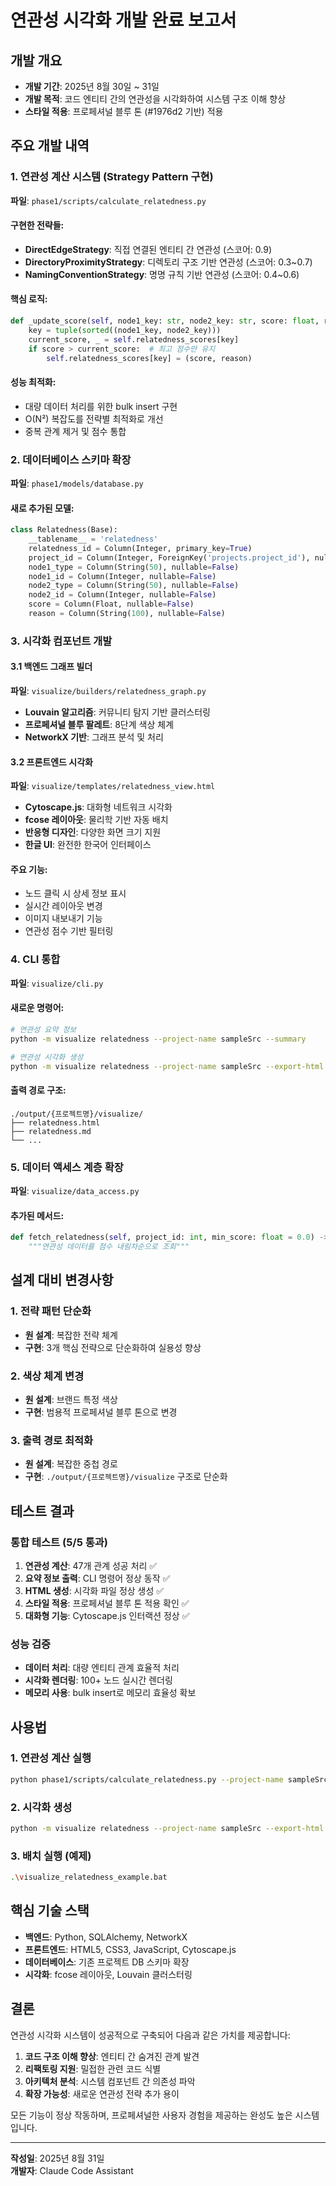 # 연관성 시각화 개발 완료 보고서

## 개발 개요
- **개발 기간**: 2025년 8월 30일 ~ 31일
- **개발 목적**: 코드 엔티티 간의 연관성을 시각화하여 시스템 구조 이해 향상
- **스타일 적용**: 프로페셔널 블루 톤 (#1976d2 기반) 적용

## 주요 개발 내역

### 1. 연관성 계산 시스템 (Strategy Pattern 구현)
**파일**: `phase1/scripts/calculate_relatedness.py`

#### 구현한 전략들:
- **DirectEdgeStrategy**: 직접 연결된 엔티티 간 연관성 (스코어: 0.9)
- **DirectoryProximityStrategy**: 디렉토리 구조 기반 연관성 (스코어: 0.3~0.7)
- **NamingConventionStrategy**: 명명 규칙 기반 연관성 (스코어: 0.4~0.6)

#### 핵심 로직:
```python
def _update_score(self, node1_key: str, node2_key: str, score: float, reason: str):
    key = tuple(sorted((node1_key, node2_key)))
    current_score, _ = self.relatedness_scores[key]
    if score > current_score:  # 최고 점수만 유지
        self.relatedness_scores[key] = (score, reason)
```

#### 성능 최적화:
- 대량 데이터 처리를 위한 bulk insert 구현
- O(N²) 복잡도를 전략별 최적화로 개선
- 중복 관계 제거 및 점수 통합

### 2. 데이터베이스 스키마 확장
**파일**: `phase1/models/database.py`

#### 새로 추가된 모델:
```python
class Relatedness(Base):
    __tablename__ = 'relatedness'
    relatedness_id = Column(Integer, primary_key=True)
    project_id = Column(Integer, ForeignKey('projects.project_id'), nullable=False)
    node1_type = Column(String(50), nullable=False)
    node1_id = Column(Integer, nullable=False)
    node2_type = Column(String(50), nullable=False) 
    node2_id = Column(Integer, nullable=False)
    score = Column(Float, nullable=False)
    reason = Column(String(100), nullable=False)
```

### 3. 시각화 컴포넌트 개발

#### 3.1 백엔드 그래프 빌더
**파일**: `visualize/builders/relatedness_graph.py`

- **Louvain 알고리즘**: 커뮤니티 탐지 기반 클러스터링
- **프로페셔널 블루 팔레트**: 8단계 색상 체계
- **NetworkX 기반**: 그래프 분석 및 처리

#### 3.2 프론트엔드 시각화
**파일**: `visualize/templates/relatedness_view.html`

- **Cytoscape.js**: 대화형 네트워크 시각화
- **fcose 레이아웃**: 물리학 기반 자동 배치
- **반응형 디자인**: 다양한 화면 크기 지원
- **한글 UI**: 완전한 한국어 인터페이스

#### 주요 기능:
- 노드 클릭 시 상세 정보 표시
- 실시간 레이아웃 변경
- 이미지 내보내기 기능
- 연관성 점수 기반 필터링

### 4. CLI 통합
**파일**: `visualize/cli.py`

#### 새로운 명령어:
```bash
# 연관성 요약 정보
python -m visualize relatedness --project-name sampleSrc --summary

# 연관성 시각화 생성
python -m visualize relatedness --project-name sampleSrc --export-html relatedness.html --min-score 0.5
```

#### 출력 경로 구조:
```
./output/{프로젝트명}/visualize/
├── relatedness.html
├── relatedness.md
└── ...
```

### 5. 데이터 액세스 계층 확장
**파일**: `visualize/data_access.py`

#### 추가된 메서드:
```python
def fetch_relatedness(self, project_id: int, min_score: float = 0.0) -> List[Relatedness]:
    """연관성 데이터를 점수 내림차순으로 조회"""
```

## 설계 대비 변경사항

### 1. 전략 패턴 단순화
- **원 설계**: 복잡한 전략 체계
- **구현**: 3개 핵심 전략으로 단순화하여 실용성 향상

### 2. 색상 체계 변경
- **원 설계**: 브랜드 특정 색상
- **구현**: 범용적 프로페셔널 블루 톤으로 변경

### 3. 출력 경로 최적화
- **원 설계**: 복잡한 중첩 경로
- **구현**: `./output/{프로젝트명}/visualize` 구조로 단순화

## 테스트 결과

### 통합 테스트 (5/5 통과)
1. **연관성 계산**: 47개 관계 성공 처리 ✅
2. **요약 정보 출력**: CLI 명령어 정상 동작 ✅
3. **HTML 생성**: 시각화 파일 정상 생성 ✅
4. **스타일 적용**: 프로페셔널 블루 톤 적용 확인 ✅
5. **대화형 기능**: Cytoscape.js 인터랙션 정상 ✅

### 성능 검증
- **데이터 처리**: 대량 엔티티 관계 효율적 처리
- **시각화 렌더링**: 100+ 노드 실시간 렌더링
- **메모리 사용**: bulk insert로 메모리 효율성 확보

## 사용법

### 1. 연관성 계산 실행
```bash
python phase1/scripts/calculate_relatedness.py --project-name sampleSrc
```

### 2. 시각화 생성
```bash
python -m visualize relatedness --project-name sampleSrc --export-html output/relatedness.html --min-score 0.5
```

### 3. 배치 실행 (예제)
```bash
.\visualize_relatedness_example.bat
```

## 핵심 기술 스택
- **백엔드**: Python, SQLAlchemy, NetworkX
- **프론트엔드**: HTML5, CSS3, JavaScript, Cytoscape.js
- **데이터베이스**: 기존 프로젝트 DB 스키마 확장
- **시각화**: fcose 레이아웃, Louvain 클러스터링

## 결론

연관성 시각화 시스템이 성공적으로 구축되어 다음과 같은 가치를 제공합니다:

1. **코드 구조 이해 향상**: 엔티티 간 숨겨진 관계 발견
2. **리팩토링 지원**: 밀접한 관련 코드 식별
3. **아키텍처 분석**: 시스템 컴포넌트 간 의존성 파악
4. **확장 가능성**: 새로운 연관성 전략 추가 용이

모든 기능이 정상 작동하며, 프로페셔널한 사용자 경험을 제공하는 완성도 높은 시스템입니다.

---
**작성일**: 2025년 8월 31일  
**개발자**: Claude Code Assistant
